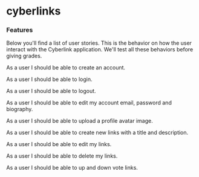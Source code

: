 # cyberlinks

### Features
Below you'll find a list of user stories. This is the behavior on how the user interact with the Cyberlink application. We'll test all these behaviors before giving grades.

As a user I should be able to create an account.

As a user I should be able to login.

As a user I should be able to logout.

As a user I should be able to edit my account email, password and biography.

As a user I should be able to upload a profile avatar image.

As a user I should be able to create new links with a title and description.

As a user I should be able to edit my links.

As a user I should be able to delete my links.

As a user I should be able to up and down vote links.
